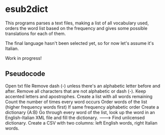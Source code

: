 # esub2dict

This programs parses a text files, making a list of all vocabulary used, orders the word list based on the frequency and gives some possible translations for each of them. 

The final language hasn't been selected yet, so for now let's assume it's Italian.

Work in progress!

## Pseudocode
Open txt file
Remove dash (-) unless there's an alphabetic letter before and after.
Remove all characters that are not alphabetic or dash (-). Keep accented letters and apostrophes.
Create a list with all words remaining
Count the number of times every word occurs
Order words of the list (higher frequency words first)
If same frequency alphabetic order
Create a dictionary {A:B}
Go through every word of the list, look up the word in an English-Italian XML file and fill the dictionary. ---> Find unlicensed dictionary.
Create a CSV with two columns: left English words, right Italian words.